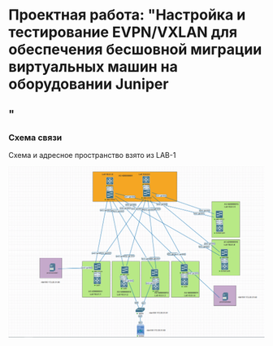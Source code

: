 # Проектная работа: "Настройка и тестирование EVPN/VXLAN для обеспечения бесшовной миграции виртуальных машин на оборудовании Juniper
"
---
### Схема связи
Схема и адресное пространство взято из LAB-1

![Proj-1.PNG](screenshots/Proj-1.PNG)